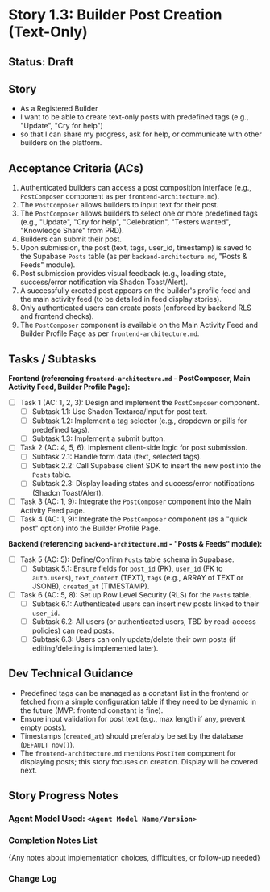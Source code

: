 # Story 1.3: Builder Post Creation (Text-Only)

## Status: Draft

## Story

- As a Registered Builder
- I want to be able to create text-only posts with predefined tags (e.g., "Update", "Cry for help")
- so that I can share my progress, ask for help, or communicate with other builders on the platform.

## Acceptance Criteria (ACs)

1.  Authenticated builders can access a post composition interface (e.g., `PostComposer` component as per `frontend-architecture.md`).
2.  The `PostComposer` allows builders to input text for their post.
3.  The `PostComposer` allows builders to select one or more predefined tags (e.g., "Update", "Cry for help", "Celebration", "Testers wanted", "Knowledge Share" from PRD).
4.  Builders can submit their post.
5.  Upon submission, the post (text, tags, user_id, timestamp) is saved to the Supabase `Posts` table (as per `backend-architecture.md`, "Posts & Feeds" module).
6.  Post submission provides visual feedback (e.g., loading state, success/error notification via Shadcn Toast/Alert).
7.  A successfully created post appears on the builder's profile feed and the main activity feed (to be detailed in feed display stories).
8.  Only authenticated users can create posts (enforced by backend RLS and frontend checks).
9.  The `PostComposer` component is available on the Main Activity Feed and Builder Profile Page as per `frontend-architecture.md`.

## Tasks / Subtasks

**Frontend (referencing `frontend-architecture.md` - PostComposer, Main Activity Feed, Builder Profile Page):**
- [ ] Task 1 (AC: 1, 2, 3): Design and implement the `PostComposer` component.
    - [ ] Subtask 1.1: Use Shadcn Textarea/Input for post text.
    - [ ] Subtask 1.2: Implement a tag selector (e.g., dropdown or pills for predefined tags).
    - [ ] Subtask 1.3: Implement a submit button.
- [ ] Task 2 (AC: 4, 5, 6): Implement client-side logic for post submission.
    - [ ] Subtask 2.1: Handle form data (text, selected tags).
    - [ ] Subtask 2.2: Call Supabase client SDK to insert the new post into the `Posts` table.
    - [ ] Subtask 2.3: Display loading states and success/error notifications (Shadcn Toast/Alert).
- [ ] Task 3 (AC: 1, 9): Integrate the `PostComposer` component into the Main Activity Feed page.
- [ ] Task 4 (AC: 1, 9): Integrate the `PostComposer` component (as a "quick post" option) into the Builder Profile Page.

**Backend (referencing `backend-architecture.md` - "Posts & Feeds" module):**
- [ ] Task 5 (AC: 5): Define/Confirm `Posts` table schema in Supabase.
    - [ ] Subtask 5.1: Ensure fields for `post_id` (PK), `user_id` (FK to `auth.users`), `text_content` (TEXT), `tags` (e.g., ARRAY of TEXT or JSONB), `created_at` (TIMESTAMP).
- [ ] Task 6 (AC: 5, 8): Set up Row Level Security (RLS) for the `Posts` table.
    - [ ] Subtask 6.1: Authenticated users can insert new posts linked to their `user_id`.
    - [ ] Subtask 6.2: All users (or authenticated users, TBD by read-access policies) can read posts.
    - [ ] Subtask 6.3: Users can only update/delete their own posts (if editing/deleting is implemented later).

## Dev Technical Guidance

- Predefined tags can be managed as a constant list in the frontend or fetched from a simple configuration table if they need to be dynamic in the future (MVP: frontend constant is fine).
- Ensure input validation for post text (e.g., max length if any, prevent empty posts).
- Timestamps (`created_at`) should preferably be set by the database (`DEFAULT now()`).
- The `frontend-architecture.md` mentions `PostItem` component for displaying posts; this story focuses on creation. Display will be covered next.

## Story Progress Notes

### Agent Model Used: `<Agent Model Name/Version>`

### Completion Notes List

{Any notes about implementation choices, difficulties, or follow-up needed}

### Change Log 